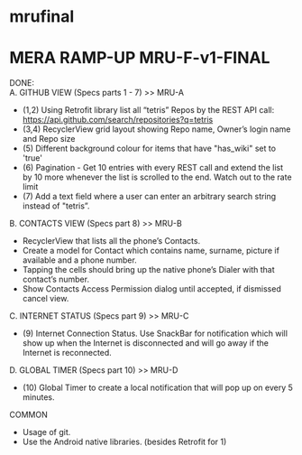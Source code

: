 # mrufinal  
# MERA RAMP-UP MRU-F-v1-FINAL  

DONE:  
A. GITHUB VIEW (Specs parts 1 - 7) >> MRU-A  
+ (1,2) Using Retrofit library list all “tetris” Repos by the REST API call:
        https://api.github.com/search/repositories?q=tetris 
+ (3,4) RecyclerView grid layout showing Repo name, Owner’s login name and Repo size
+ (5) Different background colour for items that have "has_wiki" set to 'true'
+ (6) Pagination - Get 10 entries with every REST call and extend the list by 10 more whenever the list is scrolled to the end. Watch out to the rate limit
+ (7) Add a text field where a user can enter an arbitrary search string instead of "tetris”.

B. CONTACTS VIEW  (Specs part 8) >> MRU-B  
+ RecyclerView that lists all the phone’s Contacts. 
+ Create a model for Contact which contains name, surname, picture if available and a phone number.
+ Tapping the cells should bring up the native phone’s Dialer with that contact’s number. 
+ Show Contacts Access Permission dialog until accepted, if dismissed cancel view.

C. INTERNET STATUS (Specs part 9) >> MRU-C
+ (9) Internet Connection Status. Use SnackBar for notification which will show up when the Internet is disconnected and will go away if the Internet is reconnected.

D. GLOBAL TIMER (Specs part 10) >> MRU-D
+ (10) Global Timer to create a local notification that will pop up on every 5 minutes.

COMMON
+ Usage of git. 
+ Use the Android native libraries. (besides Retrofit for 1)
